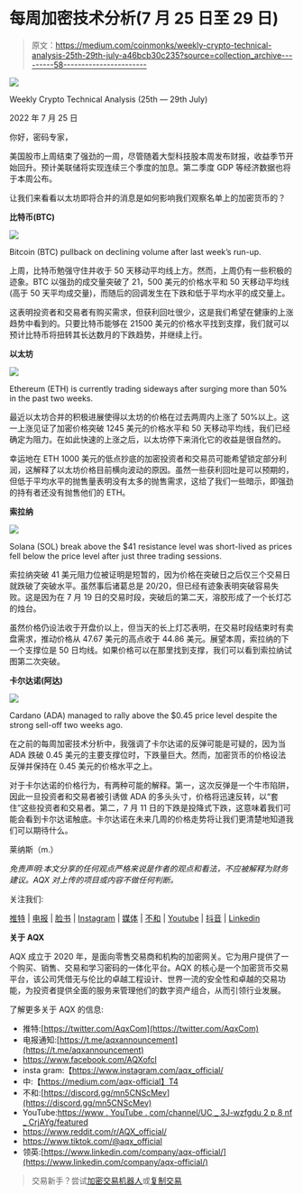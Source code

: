 # 每周加密技术分析(7 月 25 日至 29 日)

> 原文：<https://medium.com/coinmonks/weekly-crypto-technical-analysis-25th-29th-july-a46bcb30c235?source=collection_archive---------58----------------------->

![](img/3ccc0a2754288bf51bd5c7038e4131f7.png)

Weekly Crypto Technical Analysis (25th — 29th July)

2022 年 7 月 25 日

你好，密码专家，

美国股市上周结束了强劲的一周，尽管随着大型科技股本周发布财报，收益季节开始回升。预计美联储将实现连续三个季度的加息。第二季度 GDP 等经济数据也将于本周公布。

让我们来看看以太坊即将合并的消息是如何影响我们观察名单上的加密货币的？

**比特币(BTC)**

![](img/527aff4b2571865330fe99c88b456079.png)

Bitcoin (BTC) pullback on declining volume after last week’s run-up.

上周，比特币勉强守住并收于 50 天移动平均线上方。然而，上周仍有一些积极的迹象。BTC 以强劲的成交量突破了 21，500 美元的价格水平和 50 天移动平均线(高于 50 天平均成交量)，而随后的回调发生在下跌和低于平均水平的成交量上。

这表明投资者和交易者有购买需求，但获利回吐很少，这是我们希望在健康的上涨趋势中看到的。只要比特币能够在 21500 美元的价格水平找到支撑，我们就可以预计比特币将扭转其长达数月的下跌趋势，并继续上行。

**以太坊**

![](img/ff74a96291c63cceab899acce70ed504.png)

Ethereum (ETH) is currently trading sideways after surging more than 50% in the past two weeks.

最近以太坊合并的积极进展使得以太坊的价格在过去两周内上涨了 50%以上。这一上涨见证了加密价格突破 1245 美元的价格水平和 50 天移动平均线，我们已经确定为阻力。在如此快速的上涨之后，以太坊停下来消化它的收益是很自然的。

幸运地在 ETH 1000 美元的低点抄底的加密投资者和交易员可能希望锁定部分利润，这解释了以太坊价格目前横向波动的原因。虽然一些获利回吐是可以预期的，但低于平均水平的抛售量表明没有太多的抛售需求，这给了我们一些暗示，即强劲的持有者还没有抛售他们的 ETH。

**索拉纳**

![](img/14dc410ee8b72cb2d9031e8bb1d977ef.png)

Solana (SOL) break above the $41 resistance level was short-lived as prices fell below the price level after just three trading sessions.

索拉纳突破 41 美元阻力位被证明是短暂的，因为价格在突破日之后仅三个交易日就跌破了突破水平。虽然事后诸葛总是 20/20，但已经有迹象表明突破容易失败。这是因为在 7 月 19 日的交易时段，突破后的第二天，溶胶形成了一个长灯芯的烛台。

虽然价格仍设法收于开盘价以上，但当天的长上灯芯表明，在交易时段结束时有卖盘需求，推动价格从 47.67 美元的高点收于 44.86 美元。展望本周，索拉纳的下一个支撑位是 50 日均线。如果价格可以在那里找到支撑，我们可以看到索拉纳试图第二次突破。

**卡尔达诺(阿达)**

![](img/578fd38d67a8b47f1353f925cedee9ee.png)

Cardano (ADA) managed to rally above the $0.45 price level despite the strong sell-off two weeks ago.

在之前的每周加密技术分析中，我强调了卡尔达诺的反弹可能是可疑的，因为当 ADA 跌破 0.45 美元的主要支撑位时，下跌量巨大。然而，加密货币的价格设法反弹并保持在 0.45 美元的价格水平之上。

对于卡尔达诺的价格行为，有两种可能的解释。第一，这次反弹是一个牛市陷阱，因此一旦投资者和交易者被引诱做 ADA 的多头头寸，价格将迅速反转，以“套住”这些投资者和交易者。第二，7 月 11 日的下跌是投降式下跌，这意味着我们可能会看到卡尔达诺触底。卡尔达诺在未来几周的价格走势将让我们更清楚地知道我们可以期待什么。

莱纳斯（m.）

*免责声明:本文分享的任何观点严格来说是作者的观点和看法，不应被解释为财务建议。AQX 对上传的项目或内容不做任何判断。*

关注我们:

[推特](https://twitter.com/AqxCom) | [电报](https://t.me/aqxannouncement) | [脸书](https://www.facebook.com/AQXofcl) | [Instagram](https://www.instagram.com/aqx_official/) | [媒体](https://medium.com/aqx-official) | [不和](https://discord.gg/mn5CNScMev) | [Youtube](https://www.youtube.com/channel/UC_3J-wzFgDu2P8NF_CrjAYg/featured) | [抖音](https://www.tiktok.com/@aqx_official) | [Linkedin](https://www.linkedin.com/company/aqx-official/)

**关于 AQX**

AQX 成立于 2020 年，是面向零售交易商和机构的加密网关。它为用户提供了一个购买、销售、交易和学习密码的一体化平台。AQX 的核心是一个加密货币交易平台，该公司凭借无与伦比的卓越工程设计、世界一流的安全性和卓越的交易功能，为投资者提供全面的服务来管理他们的数字资产组合，从而引领行业发展。

了解更多关于 AQX 的信息:

*   推特:[https://twitter.com/AqxCom](https://twitter.com/AqxCom)
*   电报通知:[https://t.me/aqxannouncement](https://t.me/aqxannouncement)
*   https://www.facebook.com/AQXofcl
*   insta gram:【https://www.instagram.com/aqx_official/ 
*   中:【https://medium.com/aqx-official】T4
*   不和:[https://discord.gg/mn5CNScMev](https://discord.gg/mn5CNScMev)
*   YouTube:[https://www . YouTube . com/channel/UC _ 3J-wzfgdu 2 p 8 nf _ CrjAYg/featured](https://www.youtube.com/channel/UC_3J-wzFgDu2P8NF_CrjAYg/featured)
*   https://www.reddit.com/r/AQX_official/
*   https://www.tiktok.com/@aqx_official
*   领英:[https://www.linkedin.com/company/aqx-official/](https://www.linkedin.com/company/aqx-official/)

> 交易新手？尝试[加密交易机器人](/coinmonks/crypto-trading-bot-c2ffce8acb2a)或[复制交易](/coinmonks/top-10-crypto-copy-trading-platforms-for-beginners-d0c37c7d698c)